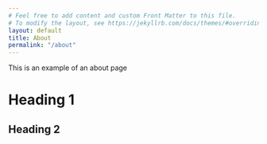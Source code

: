 ```yaml
---
# Feel free to add content and custom Front Matter to this file.
# To modify the layout, see https://jekyllrb.com/docs/themes/#overriding-theme-defaults
layout: default
title: About
permalink: "/about"
---
```


This is an example of an about page

# Heading 1
## Heading 2